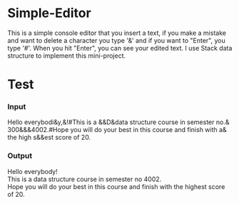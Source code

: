 # Simple-Editor
This is a simple console editor that you insert a text, if you make a mistake and want to delete a character you type '&' and if you want to "Enter", you type '#'. When you hit "Enter", you can see your edited text.
I use Stack data structure to implement this mini-project.

# Test
### Input
Hello everybodi&y,&!#This is a &&D&data structure course in semester no.& 300&&&4002.#Hope you will do your best in this course and finish with a& the high s&&est score of 20.


### Output
Hello everybody!\
This is a data structure course in semester no 4002.\
Hope you will do your best in this course and finish with the highest score of 20.
